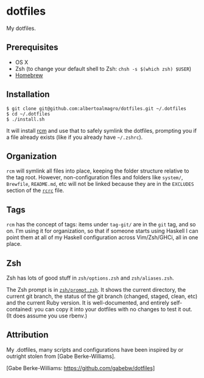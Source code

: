 # dotfiles

My dotfiles.

## Prerequisites

* OS X
* Zsh (to change your default shell to Zsh: `chsh -s $(which zsh) $USER`)
* [Homebrew](http://brew.sh/)

## Installation

    $ git clone git@github.com:albertoalmagro/dotfiles.git ~/.dotfiles
    $ cd ~/.dotfiles
    $ ./install.sh

It will install [rcm] and use that to safely symlink the dotfiles, prompting you
if a file already exists (like if you already have `~/.zshrc`).

[rcm]: http://thoughtbot.github.io/rcm/rcm.7.html

## Organization

`rcm` will symlink all files into place, keeping the folder structure relative
to the tag root. However, non-configuration files and folders like `system/`,
`Brewfile`, `README.md`, etc will not be linked because they are in the
`EXCLUDES` section of the [`rcrc`](/rcrc) file.

## Tags

`rcm` has the concept of tags: items under `tag-git/` are in the `git` tag, and
so on. I'm using it for organization, so that if someone starts using Haskell I
can point them at all of my Haskell configuration across Vim/Zsh/GHCi, all in
one place.

## Zsh

Zsh has lots of good stuff in `zsh/options.zsh` and `zsh/aliases.zsh`.

The Zsh prompt is in [`zsh/prompt.zsh`][zsh-prompt].
It shows the current directory, the current git branch, the status of
the git branch (changed, staged, clean, etc) and the current Ruby version.  It
is well-documented, and entirely self-contained: you can copy it into your
dotfiles with no changes to test it out. (It does assume you use rbenv.)

[zsh-prompt]: /zsh/prompt.zsh

## Attribution

My .dotfiles, many scripts and configurations have been inspired by or outright stolen
from [Gabe Berke-Williams].

[Gabe Berke-Williams: https://github.com/gabebw/dotfiles]
